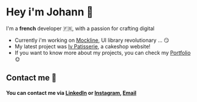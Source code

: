 # Hey i'm Johann 👋

I'm a  **french** developer 🇫🇷, with a passion for crafting digital

- Currently i'm working on [Mockline](https://www.mockline.dev/), UI library revolutionary ... 😏
- My latest project was [Iv Patisserie](https://ivpatisserie.com/), a cakeshop website!
- If you want to know more about my projects, you can check my [Portfolio](https://johanncvl.com/) 🌞
 

## Contact me 📨 

#### You can contact me via [LinkedIn](https://www.linkedin.com/in/johann-cavallucci/) or [Instagram](https://www.instagram.com/johann.cvl/?hl=fr), [Email](mailto:johann.cavallucci@epitech.eu)

